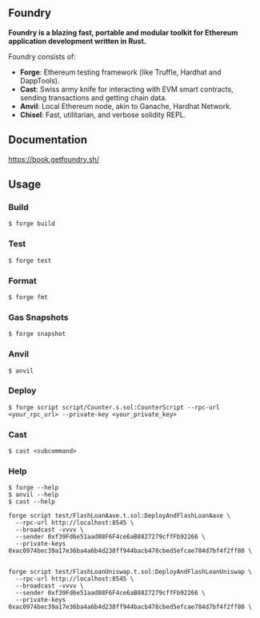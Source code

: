 ## Foundry

**Foundry is a blazing fast, portable and modular toolkit for Ethereum application development written in Rust.**

Foundry consists of:

- **Forge**: Ethereum testing framework (like Truffle, Hardhat and DappTools).
- **Cast**: Swiss army knife for interacting with EVM smart contracts, sending transactions and getting chain data.
- **Anvil**: Local Ethereum node, akin to Ganache, Hardhat Network.
- **Chisel**: Fast, utilitarian, and verbose solidity REPL.

## Documentation

https://book.getfoundry.sh/

## Usage

### Build

```shell
$ forge build
```

### Test

```shell
$ forge test
```

### Format

```shell
$ forge fmt
```

### Gas Snapshots

```shell
$ forge snapshot
```

### Anvil

```shell
$ anvil
```

### Deploy

```shell
$ forge script script/Counter.s.sol:CounterScript --rpc-url <your_rpc_url> --private-key <your_private_key>
```

### Cast

```shell
$ cast <subcommand>
```

### Help

```shell
$ forge --help
$ anvil --help
$ cast --help
```

```shell
forge script test/FlashLoanAave.t.sol:DeployAndFlashLoanAave \
  --rpc-url http://localhost:8545 \
  --broadcast -vvvv \
  --sender 0xf39Fd6e51aad88F6F4ce6aB8827279cffFb92266 \
  --private-keys 0xac0974bec39a17e36ba4a6b4d238ff944bacb478cbed5efcae784d7bf4f2ff80 \


forge script test/FlashLoanUniswap.t.sol:DeployAndFlashLoanUniswap \
  --rpc-url http://localhost:8545 \
  --broadcast -vvvv \
  --sender 0xf39Fd6e51aad88F6F4ce6aB8827279cffFb92266 \
  --private-keys 0xac0974bec39a17e36ba4a6b4d238ff944bacb478cbed5efcae784d7bf4f2ff80 \

```
